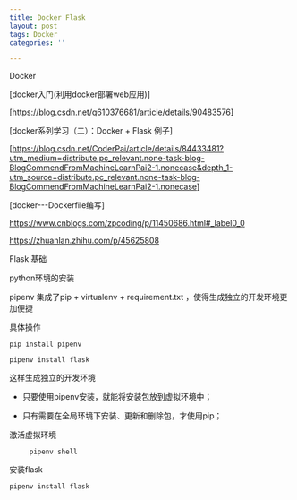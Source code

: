 ```yaml
---
title: Docker Flask
layout: post
tags: Docker
categories: ''

---
```

Docker


[docker入门(利用docker部署web应用)]

[https://blog.csdn.net/q610376681/article/details/90483576]

[docker系列学习（二）：Docker + Flask 例子]

[https://blog.csdn.net/CoderPai/article/details/84433481?utm_medium=distribute.pc_relevant.none-task-blog-BlogCommendFromMachineLearnPai2-1.nonecase&depth_1-utm_source=distribute.pc_relevant.none-task-blog-BlogCommendFromMachineLearnPai2-1.nonecase]  


[docker---Dockerfile编写] 

https://www.cnblogs.com/zpcoding/p/11450686.html#_label0_0

https://zhuanlan.zhihu.com/p/45625808

Flask 基础 

python环境的安装

pipenv 集成了pip + virtualenv + requirement.txt ，使得生成独立的开发环境更加便捷

具体操作

	pip install pipenv 

	pipenv install flask

这样生成独立的开发环境

* 只要使用pipenv安装，就能将安装包放到虚拟环境中；

* 只有需要在全局环境下安装、更新和删除包，才使用pip；



激活虚拟环境

         pipenv shell 

安装flask

	pipenv install flask


